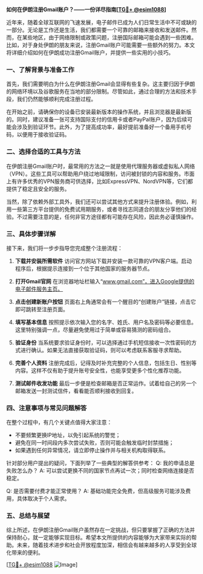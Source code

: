 **如何在伊朗注册Gmail账户？——一份详尽指南[[TG💪+ @esim1088](https://t.me/s/esim1088)]**

近年来，随着全球互联网的飞速发展，电子邮件已成为人们日常生活中不可或缺的一部分。无论是工作还是生活，我们都需要一个可靠的邮箱来接收和发送邮件。然而，在某些地区，由于网络限制或政策问题，注册国际邮箱可能会遇到一些困难。比如，对于身处伊朗的朋友来说，注册Gmail账户可能需要一些额外的努力。本文将详细介绍如何在伊朗成功注册Gmail账户，并提供一些实用的小技巧。

### **一、了解背景与准备工作**

首先，我们需要明白为什么在伊朗注册Gmail会显得有些复杂。这主要归因于伊朗的网络环境以及谷歌服务在当地的部分限制。尽管如此，通过合理的方法和技术手段，我们仍然能够顺利完成注册过程。

在开始之前，请确保你的设备已安装最新版本的操作系统，并且浏览器是最新版的。同时，建议准备一张可支持国际支付的信用卡或者PayPal账户，因为后续可能会涉及到验证环节。此外，为了提高成功率，最好提前准备好一个备用手机号码，以便用于接收验证码。

### **二、选择合适的工具与方法**

在伊朗注册Gmail账户时，最常用的方法之一就是使用代理服务器或虚拟私人网络（VPN）。这些工具可以帮助用户绕过地域限制，访问被封锁的内容和服务。市面上有许多优秀的VPN服务商可供选择，比如ExpressVPN、NordVPN等，它们都提供了稳定且安全的服务。

当然，除了依赖外部工具外，我们还可以尝试其他方式来提升注册体验。例如，利用一些第三方平台提供的免费试用期服务，或者寻找志同道合的朋友分享他们的经验。不过需要注意的是，任何非官方途径都有可能存在风险，因此务必谨慎操作。

### **三、具体步骤详解**

接下来，我们将一步步指导您完成整个注册流程：

1. **下载并安装所需软件**
   访问官方网站下载并安装一款可靠的VPN客户端。启动程序后，根据提示连接到一个位于其他国家的服务器节点。

2. **打开Gmail官网**
   在浏览器地址栏输入“www.gmail.com”，进入Google提供的电子邮件服务主页。

3. **点击创建新账户按钮**
   页面右上角通常会有一个醒目的“创建账户”链接，点击它即可跳转至注册页面。

4. **填写基本信息**
   按照提示依次输入您的名字、姓氏、用户名及密码等必要信息。这里特别强调一点，尽量避免使用过于简单或容易猜测的密码组合。

5. **验证身份**
   当系统要求验证身份时，可以选择通过手机短信接收一次性密码的方式进行确认。如果无法直接获取验证码，则可以考虑联系客服寻求帮助。

6. **完善个人资料**
   注册完成后，记得及时补充完整的个人信息，包括生日、性别等内容。这样不仅有助于提升账号安全性，也能享受更多个性化推荐功能。

7. **测试邮件收发功能**
   最后一步便是检查邮箱是否正常运作。试着给自己的另一个邮箱发送一封测试信件，看看能否顺利接收到回复。

### **四、注意事项与常见问题解答**

在整个过程中，有几个关键点值得大家注意：

- 不要频繁更换IP地址，以免引起系统的警觉；
- 避免在同一时间段内多次尝试失败，否则可能会触发临时封禁措施；
- 如果遇到任何异常情况，请立即停止操作并与相关机构取得联系。

针对部分用户提出的疑问，下面列举了一些典型的解答供参考：
Q: 我的申请总是失败怎么办？
A: 可以尝试更换不同的国家节点再试一次；同时检查网络连接是否稳定。

Q: 是否需要付费才能正常使用？
A: 基础功能完全免费，但高级服务可能涉及费用，具体取决于个人需求。

### **五、总结与展望**

综上所述，在伊朗注册Gmail账户虽然存在一定挑战，但只要掌握了正确的方法并保持耐心，就一定能够实现目标。希望本文所提供的内容能够为大家带来实际的帮助。未来，随着技术进步和社会开放程度加深，相信会有越来越多的人享受到全球化带来的便利。

[[TG💪+ @esim1088](https://t.me/s/esim1088) ![Image](https://i.postimg.cc/4NQfJmqS/Snipaste-2025-05-13-00-14-12.png)]